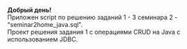 **Добрый день!**<br>
Приложен script по решению заданий 1 - 3 семинара 2 - "seminar2home_java.sql".<br>
Проект решения задания 1 с операциями CRUD на Java с использованием JDBC.